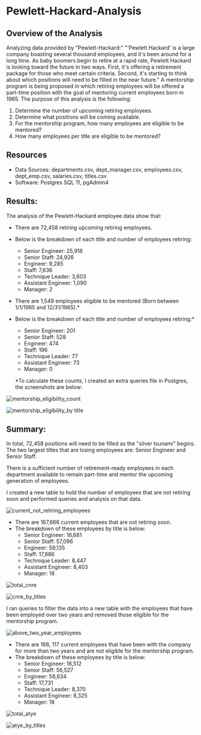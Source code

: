 # Pewlett-Hackard-Analysis
## Overview of the Analysis
Analyzing data provided by "Pewlett-Hackard:" "'Pewlett Hackard' is a large company boasting several thousand employees, and it's been around for a long time. As baby boomers begin to retire at a rapid rate, Pewlett Hackard is looking toward the future in two ways. First, it's offering a retirement package for those who meet certain criteria. Second, it's starting to think about which positions will need to be filled in the near future." A mentorship program is being proposed in which retiring employees will be offered a part-time position with the goal of mentoring current employees born in 1965. The purpose of this analysis is the following:
1. Determine the number of upcoming retiring employees.
2. Determine what positions will be coming available.
3. For the mentorship program, how many employees are eligible to be mentored?
4. How many employees per title are eligible to be mentored?

## Resources
 - Data Sources: departments.csv, dept_manager.csv, employees.csv, dept_emp.csv, salaries.csv, titles.csv
  - Software: Postgres SQL 11, pgAdmin4

 ## Results: 
 The analysis of the Pewlett-Hackard employee data show that:
 - There are 72,458 retiring upcoming retiring employees.
 - Below is the breakdown of each title and number of employees retiring:
      - Senior Engineer: 25,916
      - Senior Staff: 24,926
      - Engineer: 9,285
      - Staff: 7,636
      - Technique Leader: 3,603
      - Assistant Engineer: 1,090
      - Manager: 2
 - There are 1,549 employees eligible to be mentored (Born between 1/1/1965 and 12/31/1965).*
 - Below is the breakdown of each title and number of employees retiring:*
    - Senior Engineer: 201
    - Senior Staff: 528
    - Engineer: 474
    - Staff: 196
    - Technique Leader: 77
    - Assistant Engineer: 73
    - Manager: 0
 
   *To calculate these counts, I created an extra queries file in Postgres, the screenshots are below:

![mentorship_eligibility_count](https://user-images.githubusercontent.com/111570965/195434905-a8d8b224-36b6-4e2d-a445-1157626ef8c7.png)

![mentorship_eligibility_by title](https://user-images.githubusercontent.com/111570965/195435172-aaea6fbb-8883-4fc1-b87e-c1b9caf341f5.png)


 ## Summary: 
 In total, 72,458 positions will need to be filled as the "silver tsunami" begins. The two largest titles that are losing employees are: Senior Engineer and Senior Staff. 

 There is a sufficient number of retirement-ready employees in each department available to remain part-time and mentor the upcoming generation of employees.

 I created a new table to hold the number of employees that are not retiring soon and performed queries and analysis on that data.

![current_not_retiring_employees](https://user-images.githubusercontent.com/111570965/195443343-0208f6cc-c4f4-45b8-af18-2b3ae1b24407.png)


- There are 167,666 current employees that are not retiring soon. 
- The breakdown of these employees by title is below:
   - Senior Engineer: 16,681
    - Senior Staff: 57,096
    - Engineer: 59,135
    - Staff: 17,886
    - Technique Leader: 8,447
    - Assistant Engineer: 8,403
    - Manager: 18

![total_cnre](https://user-images.githubusercontent.com/111570965/195443375-2b7ffb60-890b-4b37-848c-91f55ec3988e.png)

![cnre_by_titles](https://user-images.githubusercontent.com/111570965/195443404-bb761eac-e9df-43ba-b18b-b9549227b3e4.png)



I ran queries to filter the data into a new table with the employees that have been employed over two years and removed those eligible for the mentorship program.

![above_two_year_employees](https://user-images.githubusercontent.com/111570965/195585940-14f9f80a-3b01-4268-89f9-ff32df1ef544.png)


- There are 166, 117 current employees that have been with the company for more than two years and are not eligible for the mentorship program. 
- The breakdown of these employees by title is below:
    - Senior Engineer: 16,512
    - Senior Staff: 56,527
    - Engineer: 58,634
    - Staff: 17,731
    - Technique Leader: 8,370
    - Assistant Engineer: 8,325
    - Manager: 18
 
![total_atye](https://user-images.githubusercontent.com/111570965/195585964-b53c6030-6b84-4d20-a2d8-707c18a5f487.png)

![atye_by_titles](https://user-images.githubusercontent.com/111570965/195585993-9b502ed4-9a84-4d96-8dc5-1b635b2097dc.png)
